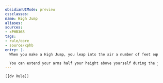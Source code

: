 ```yaml
---
obsidianUIMode: preview
cssclasses:
name: High Jump
aliases:
sources:
- xPHB368
tags:
- rule/core
- source/xphb
entry: |-
  When you make a High Jump, you leap into the air a number of feet equal to 3 plus your Strength modifier (minimum of 0 feet) if you move at least 10 feet on foot immediately before the jump. When you make a standing High Jump, you can jump only half that distance. Either way, each foot of the jump costs a foot of movement.

  You can extend your arms half your height above yourself during the jump. Thus, you can reach a distance equal to the height of the jump plus 1½ times your height.
---
```


```meta-bind-embed
[[dv Rule]]
```
